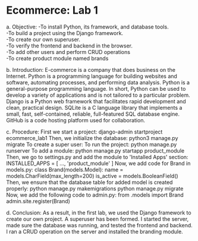 # Ecommerce: Lab 1
a. Objective: 
-To install Python, its framework, and database tools.<br> 
-To build a project using the Django framework. <br>
-To create our own superuser. <br>
-To verify the frontend and backend in the browser. <br>
-To add other users and perform CRUD operations <br>
-To create product module named brands <br>

b. Introduction: 
E-commerce is a company that does business on the Internet. Python is a programming language for building websites and software, automating processes, and performing data analysis. Python is a general-purpose programming language. In short, Python can be used to develop a variety of applications and is not tailored to a particular problem. Django is a Python web framework that facilitates rapid development and clean, practical design. SQLite is a C language library that implements a small, fast, self-contained, reliable, full-featured SQL database engine. GitHub is a code hosting platform used for collaboration.

c. Procedure:
First we start a project: django-admin startproject ecommerce_lab1
Then, we initialize the database: python3 manage.py migrate
To create a super user:
To run the project: python manage.py runserver
To add a module: python manage.py startapp product_module
Then, we go to settings.py and add the module to 'Installed Apps' section: INSTALLED_APPS = [ ..., 'product_module' ]
Now, we add code for Brand in models.py: class Brand(models.Model): name = models.CharField(max_length=200) is_active = models.BooleanField()
Then, we ensure that the database table for added model is created properly: python manage.py makemigrations python manage.py migrate
Now, we add the following code to admin.py: from .models import Brand admin.site.register(Brand)
 
d. Conclusion: As a result, in the first lab, we used the Django framework to create our own project. A superuser has been formed. I started the server, made sure the database was running, and tested the frontend and backend. I ran a CRUD operation on the server and installed the branding module.
